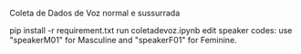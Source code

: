 Coleta de Dados de Voz normal e sussurrada

pip install -r requirement.txt
run coletadevoz.ipynb
edit speaker codes: use "speakerM01" for Masculine and "speakerF01" for Feminine.
